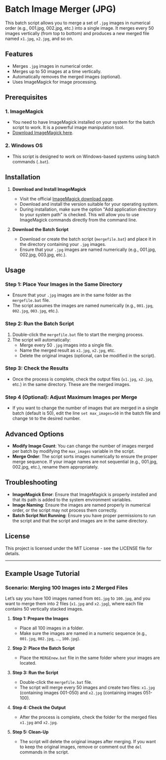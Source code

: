 # Batch Image Merger (JPG)

This batch script allows you to merge a set of `.jpg` images in numerical order (e.g., 001.jpg, 002.jpg, etc.) into a single image. It merges every 50 images vertically (from top to bottom) and produces a new merged file named `x1.jpg`, `x2.jpg`, and so on.

## Features

- Merges `.jpg` images in numerical order.
- Merges up to 50 images at a time vertically.
- Automatically removes the merged images (optional).
- Uses ImageMagick for image processing.

## Prerequisites

### 1. **ImageMagick**
- You need to have ImageMagick installed on your system for the batch script to work. It is a powerful image manipulation tool.
- [Download ImageMagick here](https://imagemagick.org/script/download.php).

### 2. **Windows OS**
- This script is designed to work on Windows-based systems using batch commands (`.bat`).

## Installation

1. **Download and Install ImageMagick**
   - Visit the official [ImageMagick download page](https://imagemagick.org/script/download.php).
   - Download and install the version suitable for your operating system.
   - During installation, make sure the option "Add application directory to your system path" is checked. This will allow you to use ImageMagick commands directly from the command line.

2. **Download the Batch Script**
   - Download or create the batch script (`mergefile.bat`) and place it in the directory containing your `.jpg` images.
   - Ensure that your `.jpg` images are named numerically (e.g., 001.jpg, 002.jpg, 003.jpg, etc.).

## Usage

### Step 1: Place Your Images in the Same Directory
- Ensure that your `.jpg` images are in the same folder as the `mergefile.bat` file.
- The script assumes the images are named numerically (e.g., `001.jpg`, `002.jpg`, `003.jpg`, etc.).

### Step 2: Run the Batch Script
1. Double-click the `mergefile.bat` file to start the merging process.
2. The script will automatically:
   - Merge every 50 `.jpg` images into a single file.
   - Name the merged result as `x1.jpg`, `x2.jpg`, etc.
   - Delete the original images (optional, can be modified in the script).

### Step 3: Check the Results
- Once the process is complete, check the output files (`x1.jpg`, `x2.jpg`, etc.) in the same directory. These are the merged images.

### Step 4 (Optional): Adjust Maximum Images per Merge
- If you want to change the number of images that are merged in a single batch (default is 50), edit the line `set max_images=50` in the batch file and change `50` to the desired number.

## Advanced Options

- **Modify Image Count**: You can change the number of images merged per batch by modifying the `max_images` variable in the script.
- **Merge Order**: The script sorts images numerically to ensure the proper merge sequence. If your image names are not sequential (e.g., 001.jpg, 002.jpg, etc.), rename them appropriately.

## Troubleshooting

- **ImageMagick Error**: Ensure that ImageMagick is properly installed and that its path is added to the system environment variables.
- **Image Naming**: Ensure the images are named properly in numerical order, or the script may not process them correctly.
- **Batch Script Not Running**: Ensure you have proper permissions to run the script and that the script and images are in the same directory.

## License

This project is licensed under the MIT License - see the LICENSE file for details.

---

## Example Usage Tutorial

### Scenario: Merging 100 Images into 2 Merged Files

Let’s say you have 100 images named from `001.jpg` to `100.jpg`, and you want to merge them into 2 files (`x1.jpg` and `x2.jpg`), where each file contains 50 vertically stacked images.

1. **Step 1: Prepare the Images**
   - Place all 100 images in a folder.
   - Make sure the images are named in a numeric sequence (e.g., `001.jpg`, `002.jpg`, ..., `100.jpg`).

2. **Step 2: Place the Batch Script**
   - Place the `MERGEnew.bat` file in the same folder where your images are located.

3. **Step 3: Run the Script**
   - Double-click the `mergefile.bat` file.
   - The script will merge every 50 images and create two files: `x1.jpg` (containing images 001-050) and `x2.jpg` (containing images 051-100).

4. **Step 4: Check the Output**
   - After the process is complete, check the folder for the merged files `x1.jpg` and `x2.jpg`.

5. **Step 5: Clean-Up**
   - The script will delete the original images after merging. If you want to keep the original images, remove or comment out the `del` commands in the script.
